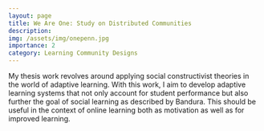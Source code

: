 ```yaml
---
layout: page
title: We Are One: Study on Distributed Communities
description: 
img: /assets/img/onepenn.jpg
importance: 2
category: Learning Community Designs
---
```


My thesis work revolves around applying social constructivist theories in the world of adaptive learning. With this work, I aim to develop adaptive learning systems that not only account for student performance but also further the goal of social learning as described by Bandura. This should be useful in the context of online learning both as motivation as well as for improved learning. 
